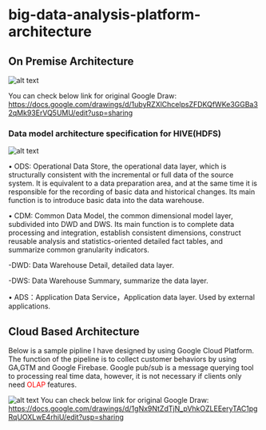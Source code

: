 # big-data-analysis-platform-architecture

## On Premise Architecture
![alt text](https://github.com/lavoisierkai/big-data-analysis-platform-architecture-/blob/main/On%20Premise%20Architecture%20.jpg)

You can check below link for original Google Draw:
https://docs.google.com/drawings/d/1ubyRZXlChcelpsZFDKQfWKe3GGBa32qMk93ErVQ5UMU/edit?usp=sharing

### Data model architecture specification for HIVE(HDFS)
![alt text](https://github.com/lavoisierkai/big-data-analysis-platform-architecture-/blob/main/Hive.png)

• ODS: Operational Data Store, the operational data layer, which is structurally consistent with the incremental or full data of the source system. It is equivalent to a data preparation area, and at the same time it is responsible for the recording of basic data and historical changes. Its main function is to introduce basic data into the data warehouse.

• CDM: Common Data Model, the common dimensional model layer, subdivided into DWD and DWS. Its main function is to complete data processing and integration, establish consistent dimensions, construct reusable analysis and statistics-oriented detailed fact tables, and summarize common granularity indicators.

-DWD: Data Warehouse Detail, detailed data layer.

-DWS: Data Warehouse Summary, summarize the data layer.

• ADS：Application Data Service，Application data layer. Used by external applications.


## Cloud Based Architecture

Below is a sample pipline I have designed by using Google Cloud Platform. The function of the pipeline is to collect customer behaviors by using GA,GTM and Google Firebase.
Google pub/sub is a message querying tool to processing real time data, however, it is not necessary if clients only need <font color="red">OLAP</font> features.

![alt text](https://github.com/lavoisierkai/big-data-analysis-platform-architecture-/blob/main/Cloud%20Based%20Architecture.png)
You can check below link for original Google Draw:
https://docs.google.com/drawings/d/1gNx9NtZdTjN_pVhkOZLEEeryTAC1pgRqUOXLwE4rhiU/edit?usp=sharing
